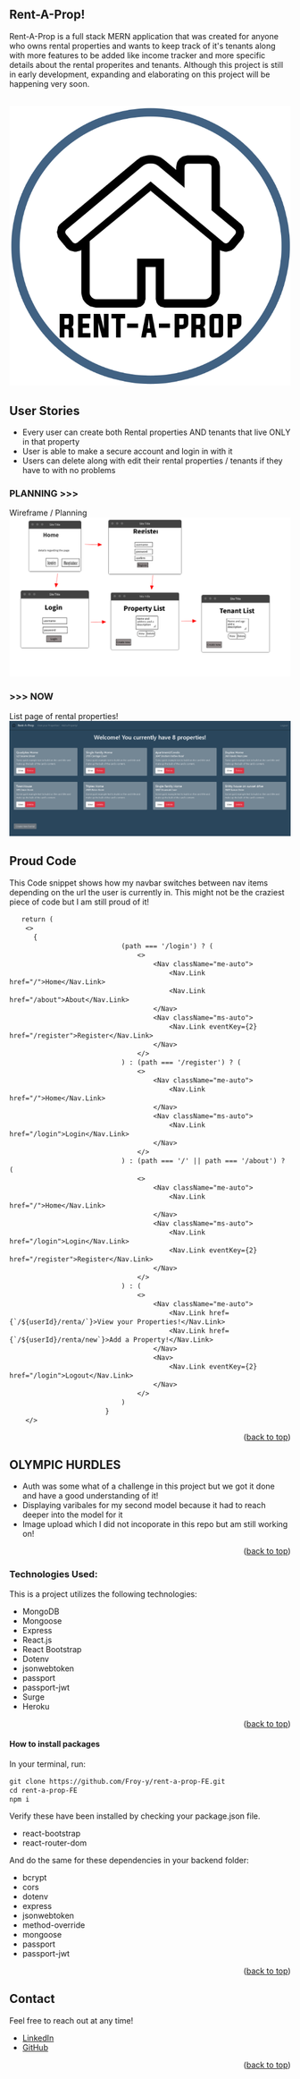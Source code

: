 ## Rent-A-Prop!

Rent-A-Prop is a full stack MERN application that was created for anyone who owns rental properties and wants to keep track of it's tenants along with more features to be added like income tracker and more specific details about the rental properites and tenants. Although this project is still in early development, expanding and elaborating on this project will be happening very soon.

<!-- PROJECT LOGO -->
<br />
<div align="center" id="top">
    <img src="/src/components/Presentational/images/logo.png" alt="Logo">
</div>

## User Stories

- Every user can create both Rental properties AND tenants that live ONLY in that property
- User is able to make a secure account and login in with it
- Users can delete along with edit their rental properties / tenants if they have to with no problems

### PLANNING >>>

Wireframe / Planning
![Rent-A-Prop WireFrame](./src/components/Presentational/images/wirefram-rent.png)

### >>> NOW

List page of rental properties!
![Rent-A-Prop Home Page](./src/components/Presentational/images/renta-listpage.PNG)

<!-- Proud Code -->

## Proud Code
This Code snippet shows how my navbar switches between nav items depending on the url the user is currently in. This might not be the craziest piece of code but I am still proud of it!

```
   return (
    <>
      {
                            (path === '/login') ? (
                                <>
                                    <Nav className="me-auto">
                                        <Nav.Link href="/">Home</Nav.Link>
                                        <Nav.Link href="/about">About</Nav.Link>
                                    </Nav>
                                    <Nav className="ms-auto">
                                        <Nav.Link eventKey={2} href="/register">Register</Nav.Link>
                                    </Nav>
                                </>
                            ) : (path === '/register') ? (
                                <>
                                    <Nav className="me-auto">
                                        <Nav.Link href="/">Home</Nav.Link>
                                    </Nav>
                                    <Nav className="ms-auto">
                                        <Nav.Link href="/login">Login</Nav.Link>
                                    </Nav>
                                </>
                            ) : (path === '/' || path === '/about') ? (
                                <>
                                    <Nav className="me-auto">
                                        <Nav.Link href="/">Home</Nav.Link>
                                    </Nav>
                                    <Nav className="ms-auto">
                                        <Nav.Link href="/login">Login</Nav.Link>
                                        <Nav.Link eventKey={2} href="/register">Register</Nav.Link>
                                    </Nav>
                                </>
                            ) : (
                                <>
                                    <Nav className="me-auto">
                                        <Nav.Link href={`/${userId}/renta/`}>View your Properties!</Nav.Link>
                                        <Nav.Link href={`/${userId}/renta/new`}>Add a Property!</Nav.Link>
                                    </Nav>
                                    <Nav>
                                        <Nav.Link eventKey={2} href="/login">Logout</Nav.Link>
                                    </Nav>
                                </>
                            )
                        }
    </>
```
<p align="right">(<a href="#top">back to top</a>)</p>

<!-- ROADMAP -->

## OLYMPIC HURDLES

- Auth was some what of a challenge in this project but we got it done and have a good understanding of it!
- Displaying varibales for my second model because it had to reach deeper into the model for it
- Image upload which I did not incoporate in this repo but am still working on!

<p align="right">(<a href="#top">back to top</a>)</p>

<!-- Technologies Used -->

### Technologies Used:

This is a project utilizes the following technologies:

- MongoDB
- Mongoose
- Express
- React.js
- React Bootstrap
- Dotenv
- jsonwebtoken
- passport
- passport-jwt
- Surge
- Heroku

<p align="right">(<a href="#top">back to top</a>)</p>

#### How to install packages

In your terminal, run:

```
git clone https://github.com/Froy-y/rent-a-prop-FE.git
cd rent-a-prop-FE
npm i
```

Verify these have been installed by checking your package.json file.

- react-bootstrap
- react-router-dom

And do the same for these dependencies in your backend folder:

- bcrypt
- cors
- dotenv
- express
- jsonwebtoken
- method-override
- mongoose
- passport
- passport-jwt

<p align="right">(<a href="#top">back to top</a>)</p>

<!-- CONTACT -->

## Contact

Feel free to reach out at any time!

- [LinkedIn](https://www.https://www.linkedin.com/in/froy-/)
- [GitHub](https://https://github.com/Froy-y)

<p align="right">(<a href="#top">back to top</a>)</p>
